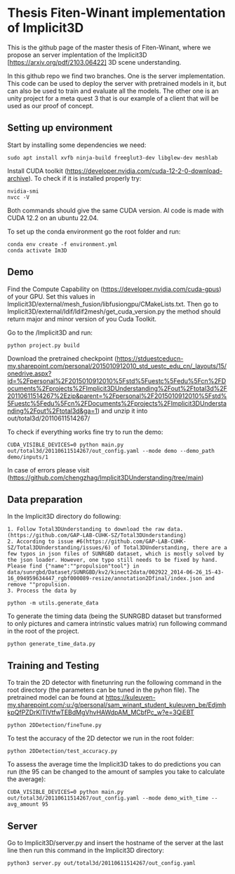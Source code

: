 
# Thesis Fiten-Winant implementation of Implicit3D

This is the github page of the master thesis of Fiten-Winant, where we propose an server implentation of the Implicit3D [https://arxiv.org/pdf/2103.06422] 3D scene understanding.

In this github repo we find two branches. One is the server implementation. This code can be used to deploy the server with pretrained models in it, but can also be used to train and evaluate all the models. The other one is an unity project for a meta quest 3 that is our example of a client that will be used as our proof of concept. 





## Setting up environment

Start by installing some dependencies we need:
```
sudo apt install xvfb ninja-build freeglut3-dev libglew-dev meshlab
```

Install CUDA toolkit (https://developer.nvidia.com/cuda-12-2-0-download-archive). To check if it is installed properly try:

```
nvidia-smi
nvcc -V
```
Both commands should give the same CUDA version. Al code is made with CUDA 12.2 on an ubuntu 22.04.

To set up the conda environment go the root folder and run:

```
conda env create -f environment.yml
conda activate Im3D

```




## Demo

Find the Compute Capability on (https://developer.nvidia.com/cuda-gpus) of your GPU. Set this values in Implicit3D/external/mesh_fusion/libfusiongpu/CMakeLists.txt. Then go to Implicit3D/external/ldif/ldif2mesh/get_cuda_version.py the method should return major and minor version of you Cuda Toolkit.

Go to the /Implicit3D and run:
```
python project.py build
```
Download the pretrained checkpoint (https://stduestceducn-my.sharepoint.com/personal/2015010912010_std_uestc_edu_cn/_layouts/15/onedrive.aspx?id=%2Fpersonal%2F2015010912010%5Fstd%5Fuestc%5Fedu%5Fcn%2FDocuments%2Fprojects%2FImplicit3DUnderstanding%2Fout%2Ftotal3d%2F20110611514267%2Ezip&parent=%2Fpersonal%2F2015010912010%5Fstd%5Fuestc%5Fedu%5Fcn%2FDocuments%2Fprojects%2FImplicit3DUnderstanding%2Fout%2Ftotal3d&ga=1) and unzip it into out/total3d/20110611514267/

To check if everything works fine try to run the demo:
```
CUDA_VISIBLE_DEVICES=0 python main.py out/total3d/20110611514267/out_config.yaml --mode demo --demo_path demo/inputs/1
```

In case of errors please visit (https://github.com/chengzhag/Implicit3DUnderstanding/tree/main)



## Data preparation

In the Implicit3D directory do following:

    1. Follow Total3DUnderstanding to download the raw data.(https://github.com/GAP-LAB-CUHK-SZ/Total3DUnderstanding)
    2. According to issue #6(https://github.com/GAP-LAB-CUHK-SZ/Total3DUnderstanding/issues/6) of Total3DUnderstanding, there are a few typos in json files of SUNRGBD dataset, which is mostly solved by the json loader. However, one typo still needs to be fixed by hand. Please find {"name":""propulsion"tool"} in data/sunrgbd/Dataset/SUNRGBD/kv2/kinect2data/002922_2014-06-26_15-43-16_094959634447_rgbf000089-resize/annotation2Dfinal/index.json and remove ""propulsion.
    3. Process the data by
```
python -m utils.generate_data
```

To generate the timing data (being the SUNRGBD dataset but transformed to only pictures and camera intrinstic values matrix) run following command in the root of the project.

```
python generate_time_data.py
```
## Training and Testing

To train the 2D detector with finetunring run the following command in the root directory (the parameters can be tuned in the pyhon file). The pretrained model can be found at https://kuleuven-my.sharepoint.com/:u:/g/personal/sam_winant_student_kuleuven_be/EdjmhkpQfPZDrKlTIVtfwTEBdMgVhvHAWdpAM_MCbfPc_w?e=3QiEBT
```
python 2DDetection/fineTune.py 
```


To test the accuracy of the 2D detector we run in the root folder:
```
python 2DDetection/test_accuracy.py
```
To assess the average time the Implicit3D takes to do predictions you can run (the 95 can be changed to the amount of samples you take to calculate the average):
```
CUDA_VISIBLE_DEVICES=0 python main.py out/total3d/20110611514267/out_config.yaml --mode demo_with_time --avg_amount 95
```

## Server

Go to Implicit3D/server.py and insert the hostname of the server at the last line then run this command in the Implicit3D directory:
```
python3 server.py out/total3d/20110611514267/out_config.yaml
```